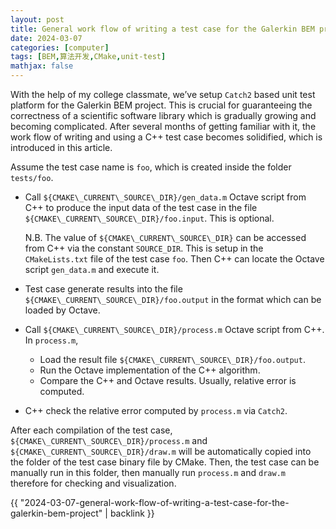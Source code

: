 ```yaml
---
layout: post
title: General work flow of writing a test case for the Galerkin BEM project
date: 2024-03-07
categories: [computer]
tags: [BEM,算法开发,CMake,unit-test]
mathjax: false
---
```


With the help of my college classmate, we&rsquo;ve setup `Catch2` based unit test platform for the Galerkin BEM project. This is crucial for guaranteeing the correctness of a scientific software library which is gradually growing and becoming complicated. After several months of getting familiar with it, the work flow of writing and using a C++ test case becomes solidified, which is introduced in this article.

Assume the test case name is `foo`, which is created inside the folder `tests/foo`.

-   Call `${CMAKE\_CURRENT\_SOURCE\_DIR}/gen_data.m` Octave script from C++ to produce the input data of the test case in the file `${CMAKE\_CURRENT\_SOURCE\_DIR}/foo.input`. This is optional.
    
    N.B. The value of `${CMAKE\_CURRENT\_SOURCE\_DIR}` can be accessed from C++ via the constant `SOURCE_DIR`. This is setup in the `CMakeLists.txt` file of the test case `foo`. Then C++ can locate the Octave script `gen_data.m` and execute it.

-   Test case generate results into the file `${CMAKE\_CURRENT\_SOURCE\_DIR}/foo.output` in the format which can be loaded by Octave.
-   Call `${CMAKE\_CURRENT\_SOURCE\_DIR}/process.m` Octave script from C++. In `process.m`,
    -   Load the result file `${CMAKE\_CURRENT\_SOURCE\_DIR}/foo.output`.
    -   Run the Octave implementation of the C++ algorithm.
    -   Compare the C++ and Octave results. Usually, relative error is computed.
-   C++ check the relative error computed by `process.m` via `Catch2`.

After each compilation of the test case, `${CMAKE\_CURRENT\_SOURCE\_DIR}/process.m` and `${CMAKE\_CURRENT\_SOURCE\_DIR}/draw.m` will be automatically copied into the folder of the test case binary file by CMake. Then, the test case can be manually run in this folder, then manually run `process.m` and `draw.m` therefore for checking and visualization.

{{ "2024-03-07-general-work-flow-of-writing-a-test-case-for-the-galerkin-bem-project" | backlink }}
